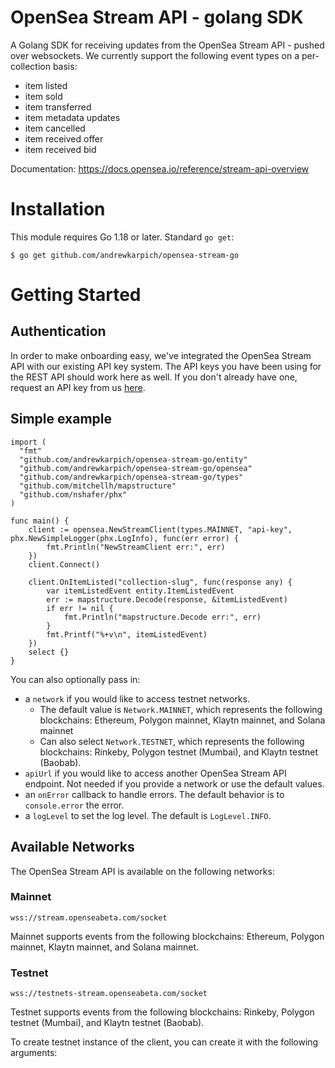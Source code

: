 # OpenSea Stream API - golang SDK

A Golang SDK for receiving updates from the OpenSea Stream API - pushed over websockets. We currently support the following event types on a per-collection basis:

- item listed
- item sold
- item transferred
- item metadata updates
- item cancelled
- item received offer
- item received bid


Documentation: https://docs.opensea.io/reference/stream-api-overview

# Installation
This module requires Go 1.18 or later.
Standard `go get`:

```
$ go get github.com/andrewkarpich/opensea-stream-go
```

# Getting Started

## Authentication

In order to make onboarding easy, we've integrated the OpenSea Stream API with our existing API key system. The API keys you have been using for the REST API should work here as well. If you don't already have one, request an API key from us [here](https://docs.opensea.io/reference/request-an-api-key).

## Simple example



```golang
import (
  "fmt"
  "github.com/andrewkarpich/opensea-stream-go/entity"
  "github.com/andrewkarpich/opensea-stream-go/opensea"
  "github.com/andrewkarpich/opensea-stream-go/types"
  "github.com/mitchellh/mapstructure"
  "github.com/nshafer/phx"
)

func main() {
    client := opensea.NewStreamClient(types.MAINNET, "api-key", phx.NewSimpleLogger(phx.LogInfo), func(err error) {
        fmt.Println("NewStreamClient err:", err)
    })
    client.Connect()

    client.OnItemListed("collection-slug", func(response any) {
        var itemListedEvent entity.ItemListedEvent
        err := mapstructure.Decode(response, &itemListedEvent)
        if err != nil {
            fmt.Println("mapstructure.Decode err:", err)
        }
        fmt.Printf("%+v\n", itemListedEvent)
    })
    select {}
}
```

You can also optionally pass in:

- a `network` if you would like to access testnet networks.
    - The default value is `Network.MAINNET`, which represents the following blockchains: Ethereum, Polygon mainnet, Klaytn mainnet, and Solana mainnet
    - Can also select `Network.TESTNET`, which represents the following blockchains: Rinkeby, Polygon testnet (Mumbai), and Klaytn testnet (Baobab).
- `apiUrl` if you would like to access another OpenSea Stream API endpoint. Not needed if you provide a network or use the default values.
- an `onError` callback to handle errors. The default behavior is to `console.error` the error.
- a `logLevel` to set the log level. The default is `LogLevel.INFO`.

## Available Networks

The OpenSea Stream API is available on the following networks:

### Mainnet

`wss://stream.openseabeta.com/socket`

Mainnet supports events from the following blockchains: Ethereum, Polygon mainnet, Klaytn mainnet, and Solana mainnet.

### Testnet

`wss://testnets-stream.openseabeta.com/socket`

Testnet supports events from the following blockchains: Rinkeby, Polygon testnet (Mumbai), and Klaytn testnet (Baobab).

To create testnet instance of the client, you can create it with the following arguments:
